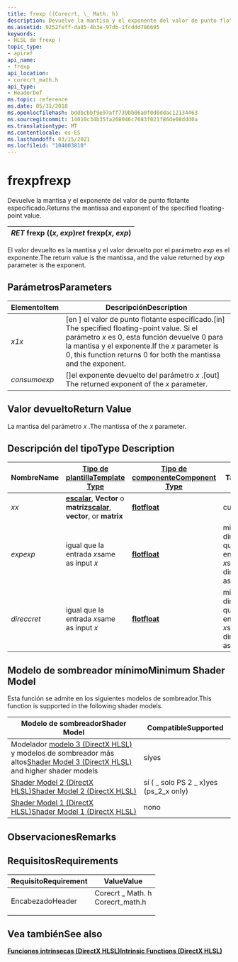 ```yaml
---
title: frexp ((Corecrt, \_ Math. h)
description: Devuelve la mantisa y el exponente del valor de punto flotante especificado.
ms.assetid: 9252feff-da85-4b3e-97db-1fcddd786695
keywords:
- HLSL de frexp (
topic_type:
- apiref
api_name:
- frexp
api_location:
- corecrt_math.h
api_type:
- HeaderDef
ms.topic: reference
ms.date: 05/31/2018
ms.openlocfilehash: bddbcbbf9e97aff739bb06a0f0d0ddac12134463
ms.sourcegitcommit: 14010c34b35fa268046c7683f021f86de08ddd0a
ms.translationtype: MT
ms.contentlocale: es-ES
ms.lasthandoff: 03/15/2021
ms.locfileid: "104003810"
---
```

# <a name="frexp"></a><span data-ttu-id="22b31-104">frexp</span><span class="sxs-lookup"><span data-stu-id="22b31-104">frexp</span></span>

<span data-ttu-id="22b31-105">Devuelve la mantisa y el exponente del valor de punto flotante especificado.</span><span class="sxs-lookup"><span data-stu-id="22b31-105">Returns the mantissa and exponent of the specified floating-point value.</span></span>



| <span data-ttu-id="22b31-106">*RET* frexp ((*x*, *exp*)</span><span class="sxs-lookup"><span data-stu-id="22b31-106">*ret* frexp(*x*, *exp*)</span></span> |
|-------------------------|



 

<span data-ttu-id="22b31-107">El valor devuelto es la mantisa y el valor devuelto por el parámetro *exp* es el exponente.</span><span class="sxs-lookup"><span data-stu-id="22b31-107">The return value is the mantissa, and the value returned by *exp* parameter is the exponent.</span></span>

## <a name="parameters"></a><span data-ttu-id="22b31-108">Parámetros</span><span class="sxs-lookup"><span data-stu-id="22b31-108">Parameters</span></span>



| <span data-ttu-id="22b31-109">Elemento</span><span class="sxs-lookup"><span data-stu-id="22b31-109">Item</span></span>                                                         | <span data-ttu-id="22b31-110">Descripción</span><span class="sxs-lookup"><span data-stu-id="22b31-110">Description</span></span>                                                                                                                                      |
|--------------------------------------------------------------|--------------------------------------------------------------------------------------------------------------------------------------------------|
| <span data-ttu-id="22b31-111"><span id="x"></span><span id="X"></span>*x1*</span><span class="sxs-lookup"><span data-stu-id="22b31-111"><span id="x"></span><span id="X"></span>*x*</span></span><br/>       | <span data-ttu-id="22b31-112">\[en \] el valor de punto flotante especificado.</span><span class="sxs-lookup"><span data-stu-id="22b31-112">\[in\] The specified floating-point value.</span></span> <span data-ttu-id="22b31-113">Si el parámetro *x* es 0, esta función devuelve 0 para la mantisa y el exponente.</span><span class="sxs-lookup"><span data-stu-id="22b31-113">If the *x* parameter is 0, this function returns 0 for both the mantissa and the exponent.</span></span><br/> |
| <span data-ttu-id="22b31-114"><span id="exp"></span><span id="EXP"></span>*consumo*</span><span class="sxs-lookup"><span data-stu-id="22b31-114"><span id="exp"></span><span id="EXP"></span>*exp*</span></span><br/> | <span data-ttu-id="22b31-115">\[\]el exponente devuelto del parámetro *x* .</span><span class="sxs-lookup"><span data-stu-id="22b31-115">\[out\] The returned exponent of the *x* parameter.</span></span><br/>                                                                                   |



 

## <a name="return-value"></a><span data-ttu-id="22b31-116">Valor devuelto</span><span class="sxs-lookup"><span data-stu-id="22b31-116">Return Value</span></span>

<span data-ttu-id="22b31-117">La mantisa del parámetro *x* .</span><span class="sxs-lookup"><span data-stu-id="22b31-117">The mantissa of the *x* parameter.</span></span>

## <a name="type-description"></a><span data-ttu-id="22b31-118">Descripción del tipo</span><span class="sxs-lookup"><span data-stu-id="22b31-118">Type Description</span></span>



| <span data-ttu-id="22b31-119">Nombre</span><span class="sxs-lookup"><span data-stu-id="22b31-119">Name</span></span>  | [<span data-ttu-id="22b31-120">**Tipo de plantilla**</span><span class="sxs-lookup"><span data-stu-id="22b31-120">**Template Type**</span></span>](dx-graphics-hlsl-intrinsic-functions.md)                                                  | [<span data-ttu-id="22b31-121">**Tipo de componente**</span><span class="sxs-lookup"><span data-stu-id="22b31-121">**Component Type**</span></span>](dx-graphics-hlsl-intrinsic-functions.md) | <span data-ttu-id="22b31-122">Tamaño</span><span class="sxs-lookup"><span data-stu-id="22b31-122">Size</span></span>                           |
|-------|----------------------------------------------------------------------------------------------------------------|----------------------------------------------------------------|--------------------------------|
| <span data-ttu-id="22b31-123">*x*</span><span class="sxs-lookup"><span data-stu-id="22b31-123">*x*</span></span>   | <span data-ttu-id="22b31-124">[**escalar**](dx-graphics-hlsl-intrinsic-functions.md), **Vector** o **matriz**</span><span class="sxs-lookup"><span data-stu-id="22b31-124">[**scalar**](dx-graphics-hlsl-intrinsic-functions.md), **vector**, or **matrix**</span></span> | [<span data-ttu-id="22b31-125">**flot**</span><span class="sxs-lookup"><span data-stu-id="22b31-125">**float**</span></span>](/windows/desktop/WinProg/windows-data-types)                        | <span data-ttu-id="22b31-126">cualquiera</span><span class="sxs-lookup"><span data-stu-id="22b31-126">any</span></span>                            |
| <span data-ttu-id="22b31-127">*exp*</span><span class="sxs-lookup"><span data-stu-id="22b31-127">*exp*</span></span> | <span data-ttu-id="22b31-128">igual que la entrada *x*</span><span class="sxs-lookup"><span data-stu-id="22b31-128">same as input *x*</span></span>                                                                                              | [<span data-ttu-id="22b31-129">**flot**</span><span class="sxs-lookup"><span data-stu-id="22b31-129">**float**</span></span>](/windows/desktop/WinProg/windows-data-types)                        | <span data-ttu-id="22b31-130">mismas dimensiones que la entrada *x*</span><span class="sxs-lookup"><span data-stu-id="22b31-130">same dimension(s) as input *x*</span></span> |
| <span data-ttu-id="22b31-131">*direcc*</span><span class="sxs-lookup"><span data-stu-id="22b31-131">*ret*</span></span> | <span data-ttu-id="22b31-132">igual que la entrada *x*</span><span class="sxs-lookup"><span data-stu-id="22b31-132">same as input *x*</span></span>                                                                                              | [<span data-ttu-id="22b31-133">**flot**</span><span class="sxs-lookup"><span data-stu-id="22b31-133">**float**</span></span>](/windows/desktop/WinProg/windows-data-types)                        | <span data-ttu-id="22b31-134">mismas dimensiones que la entrada *x*</span><span class="sxs-lookup"><span data-stu-id="22b31-134">same dimension(s) as input *x*</span></span> |



 

## <a name="minimum-shader-model"></a><span data-ttu-id="22b31-135">Modelo de sombreador mínimo</span><span class="sxs-lookup"><span data-stu-id="22b31-135">Minimum Shader Model</span></span>

<span data-ttu-id="22b31-136">Esta función se admite en los siguientes modelos de sombreador.</span><span class="sxs-lookup"><span data-stu-id="22b31-136">This function is supported in the following shader models.</span></span>



| <span data-ttu-id="22b31-137">Modelo de sombreador</span><span class="sxs-lookup"><span data-stu-id="22b31-137">Shader Model</span></span>                                                                       | <span data-ttu-id="22b31-138">Compatible</span><span class="sxs-lookup"><span data-stu-id="22b31-138">Supported</span></span>           |
|------------------------------------------------------------------------------------|---------------------|
| <span data-ttu-id="22b31-139">Modelador [modelo 3 (DirectX HLSL)](dx-graphics-hlsl-sm3.md) y modelos de sombreador más altos</span><span class="sxs-lookup"><span data-stu-id="22b31-139">[Shader Model 3 (DirectX HLSL)](dx-graphics-hlsl-sm3.md) and higher shader models</span></span> | <span data-ttu-id="22b31-140">sí</span><span class="sxs-lookup"><span data-stu-id="22b31-140">yes</span></span>                 |
| [<span data-ttu-id="22b31-141">Shader Model 2 (DirectX HLSL)</span><span class="sxs-lookup"><span data-stu-id="22b31-141">Shader Model 2 (DirectX HLSL)</span></span>](dx-graphics-hlsl-sm2.md)                          | <span data-ttu-id="22b31-142">sí ( \_ solo PS 2 \_ x)</span><span class="sxs-lookup"><span data-stu-id="22b31-142">yes (ps\_2\_x only)</span></span> |
| [<span data-ttu-id="22b31-143">Shader Model 1 (DirectX HLSL)</span><span class="sxs-lookup"><span data-stu-id="22b31-143">Shader Model 1 (DirectX HLSL)</span></span>](dx-graphics-hlsl-sm1.md)                          | <span data-ttu-id="22b31-144">no</span><span class="sxs-lookup"><span data-stu-id="22b31-144">no</span></span>                  |



 

## <a name="remarks"></a><span data-ttu-id="22b31-145">Observaciones</span><span class="sxs-lookup"><span data-stu-id="22b31-145">Remarks</span></span>

## <a name="requirements"></a><span data-ttu-id="22b31-146">Requisitos</span><span class="sxs-lookup"><span data-stu-id="22b31-146">Requirements</span></span>



| <span data-ttu-id="22b31-147">Requisito</span><span class="sxs-lookup"><span data-stu-id="22b31-147">Requirement</span></span> | <span data-ttu-id="22b31-148">Value</span><span class="sxs-lookup"><span data-stu-id="22b31-148">Value</span></span> |
|-------------------|--------------------------------------------------------------------------------------------|
| <span data-ttu-id="22b31-149">Encabezado</span><span class="sxs-lookup"><span data-stu-id="22b31-149">Header</span></span><br/> | <dl> <span data-ttu-id="22b31-150"><dt>Corecrt \_ Math. h</dt></span><span class="sxs-lookup"><span data-stu-id="22b31-150"><dt>Corecrt\_math.h</dt></span></span> </dl> |



## <a name="see-also"></a><span data-ttu-id="22b31-151">Vea también</span><span class="sxs-lookup"><span data-stu-id="22b31-151">See also</span></span>

<dl> <dt>

[<span data-ttu-id="22b31-152">**Funciones intrínsecas (DirectX HLSL)**</span><span class="sxs-lookup"><span data-stu-id="22b31-152">**Intrinsic Functions (DirectX HLSL)**</span></span>](dx-graphics-hlsl-intrinsic-functions.md)
</dt> </dl>

 

